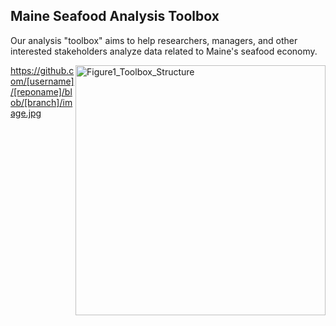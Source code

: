 ## Maine Seafood Analysis Toolbox

Our analysis "toolbox" aims to help researchers, managers, and other interested stakeholders analyze data related to Maine's seafood economy. 

<img style="float: right;" src="https://github.com/Social-Oceans-Lab/Maine_Seafood_Analysis/blob/Figures/Fig1.Toolbox.jpg" alt="Figure1_Toolbox_Structure" width="400"> 

https://github.com/[username]/[reponame]/blob/[branch]/image.jpg
